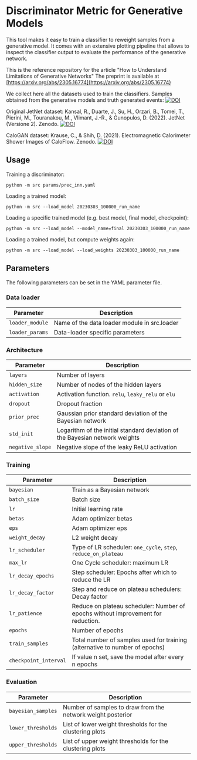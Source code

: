 # Discriminator Metric for Generative Models

This tool makes it easy to train a classifier to reweight samples from a generative
model. It comes with an extensive plotting pipeline that allows to inspect the classifier
output to evaluate the performance of the generative network.

This is the reference repository for the article "How to Understand Limitations of Generative Networks"
The preprint is available at [https://arxiv.org/abs/2305.16774](https://arxiv.org/abs/2305.16774)

We collect here all the datasets used to train the classifiers.
Samples obtained from the generative models and truth generated events:
[![DOI](https://zenodo.org/badge/DOI/10.5281/zenodo.10277550.svg)](https://doi.org/10.5281/zenodo.10277550)

Original JetNet dataset:
Kansal, R., Duarte, J., Su, H., Orzari, B., Tomei, T., Pierini, M., Touranakou, M., Vlimant, J.-R., & Gunopulos, D. (2022). JetNet (Versione 2). Zenodo. [![DOI](https://zenodo.org/badge/DOI/10.5281/zenodo.6975118.svg)](https://doi.org/10.5281/zenodo.6975118)

CaloGAN dataset:
Krause, C., & Shih, D. (2021). Electromagnetic Calorimeter Shower Images of CaloFlow. Zenodo. [![DOI](https://zenodo.org/badge/DOI/10.5281/zenodo.5904188.svg)](https://doi.org/10.5281/zenodo.5904188)

## Usage

Training a discriminator:
```
python -m src params/prec_inn.yaml
```

Loading a trained model:
```
python -m src --load_model 20230303_100000_run_name
```

Loading a specific trained model (e.g. best model, final model, checkpoint):
```
python -m src --load_model --model_name=final 20230303_100000_run_name
```

Loading a trained model, but compute weights again:
```
python -m src --load_model --load_weights 20230303_100000_run_name
```

## Parameters

The following parameters can be set in the YAML parameter file.

### Data loader

Parameter       | Description
----------------|-------------------------------------------------
`loader_module` | Name of the data loader module in src.loader
`loader_params` | Data-loader specific parameters

### Architecture

Parameter        | Description
-----------------|----------------------------------------------------------------------------
`layers`         | Number of layers
`hidden_size`    | Number of nodes of the hidden layers
`activation`     | Activation function. `relu`, `leaky_relu` or `elu`
`dropout`        | Dropout fraction
`prior_prec`     | Gaussian prior standard deviation of the Bayesian network
`std_init`       | Logarithm of the initial standard deviation of the Bayesian network weights
`negative_slope` | Negative slope of the leaky ReLU activation

### Training

Parameter         | Description
------------------|---------------------------------------------------------------------------
`bayesian`        | Train as a Bayesian network
`batch_size`      | Batch size
`lr`              | Initial learning rate
`betas`           | Adam optimizer betas
`eps`             | Adam optimizer eps
`weight_decay`    | L2 weight decay
`lr_scheduler`    | Type of LR scheduler: `one_cycle`, `step`, `reduce_on_plateau`
`max_lr`          | One Cycle scheduler: maximum LR
`lr_decay_epochs` | Step scheduler: Epochs after which to reduce the LR
`lr_decay_factor` | Step and reduce on plateau schedulers: Decay factor
`lr_patience`     | Reduce on plateau scheduler: Number of epochs without improvement for reduction.
`epochs`          | Number of epochs
`train_samples`   | Total number of samples used for training (alternative to number of epochs)
`checkpoint_interval` | If value n set, save the model after every n epochs

### Evaluation

Parameter          | Description
-------------------|-------------------------------------------------------------
`bayesian_samples` | Number of samples to draw from the network weight posterior
`lower_thresholds` | List of lower weight thresholds for the clustering plots
`upper_thresholds` | List of upper weight thresholds for the clustering plots

